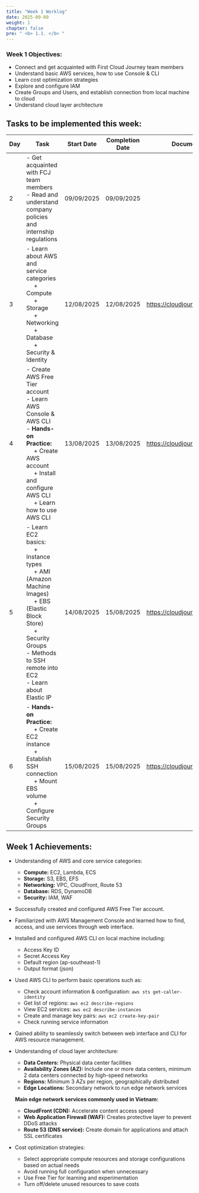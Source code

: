 ```yaml
---
title: "Week 1 Worklog"
date: 2025-09-09
weight: 1
chapter: false
pre: " <b> 1.1. </b> "
---
```

<!-- {{% notice warning %}} 
⚠️ **Note:** The following information is for reference purposes only. Please **do not copy verbatim** for your own report, including this warning.
{{% /notice %}} -->


### Week 1 Objectives:

* Connect and get acquainted with First Cloud Journey team members
* Understand basic AWS services, how to use Console & CLI
* Learn cost optimization strategies
* Explore and configure IAM
* Create Groups and Users, and establish connection from local machine to cloud
* Understand cloud layer architecture

## Tasks to be implemented this week:

| Day | Task | Start Date | Completion Date | Documentation Source |
| --- | ------------------------------------------------------------------------------------------------------------------------------------------------------------------------------------------- | ------------ | --------------- | ----------------------------------------- |
| 2   | - Get acquainted with FCJ team members <br> - Read and understand company policies and internship regulations | 09/09/2025   | 09/09/2025      | |
| 3   | - Learn about AWS and service categories <br>&emsp; + Compute <br>&emsp; + Storage <br>&emsp; + Networking <br>&emsp; + Database <br>&emsp; + Security & Identity | 12/08/2025   | 12/08/2025      | <https://cloudjourney.awsstudygroup.com/> |
| 4   | - Create AWS Free Tier account <br> - Learn AWS Console & AWS CLI <br> - **Hands-on Practice:** <br>&emsp; + Create AWS account <br>&emsp; + Install and configure AWS CLI <br> &emsp; + Learn how to use AWS CLI | 13/08/2025   | 13/08/2025      | <https://cloudjourney.awsstudygroup.com/> |
| 5   | - Learn EC2 basics: <br>&emsp; + Instance types <br>&emsp; + AMI (Amazon Machine Images) <br>&emsp; + EBS (Elastic Block Store) <br>&emsp; + Security Groups <br> - Methods to SSH remote into EC2 <br> - Learn about Elastic IP | 14/08/2025   | 15/08/2025      | <https://cloudjourney.awsstudygroup.com/> |
| 6   | - **Hands-on Practice:** <br>&emsp; + Create EC2 instance <br>&emsp; + Establish SSH connection <br>&emsp; + Mount EBS volume <br>&emsp; + Configure Security Groups | 15/08/2025   | 15/08/2025      | <https://cloudjourney.awsstudygroup.com/> |

## Week 1 Achievements:

* Understanding of AWS and core service categories:
  * **Compute:** EC2, Lambda, ECS
  * **Storage:** S3, EBS, EFS
  * **Networking:** VPC, CloudFront, Route 53
  * **Database:** RDS, DynamoDB
  * **Security:** IAM, WAF

* Successfully created and configured AWS Free Tier account.

* Familiarized with AWS Management Console and learned how to find, access, and use services through web interface.

* Installed and configured AWS CLI on local machine including:
  * Access Key ID
  * Secret Access Key
  * Default region (ap-southeast-1)
  * Output format (json)

* Used AWS CLI to perform basic operations such as:
  * Check account information & configuration: `aws sts get-caller-identity`
  * Get list of regions: `aws ec2 describe-regions`
  * View EC2 services: `aws ec2 describe-instances`
  * Create and manage key pairs: `aws ec2 create-key-pair`
  * Check running service information

* Gained ability to seamlessly switch between web interface and CLI for AWS resource management.

* Understanding of cloud layer architecture:
  * **Data Centers:** Physical data center facilities
  * **Availability Zones (AZ):** Include one or more data centers, minimum 2 data centers connected by high-speed networks
  * **Regions:** Minimum 3 AZs per region, geographically distributed
  * **Edge Locations:** Secondary network to run edge network services
  
  **Main edge network services commonly used in Vietnam:**
  * **CloudFront (CDN):** Accelerate content access speed
  * **Web Application Firewall (WAF):** Creates protective layer to prevent DDoS attacks
  * **Route 53 (DNS service):** Create domain for applications and attach SSL certificates

* Cost optimization strategies:
  * Select appropriate compute resources and storage configurations based on actual needs
  * Avoid running full configuration when unnecessary
  * Use Free Tier for learning and experimentation
  * Turn off/delete unused resources to save costs
